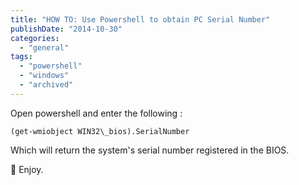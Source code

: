 ```yaml
---
title: "HOW TO: Use Powershell to obtain PC Serial Number"
publishDate: "2014-10-30"
categories: 
  - "general"
tags: 
  - "powershell"
  - "windows"
  - "archived"
---
```


Open powershell and enter the following :

```plaintext
(get-wmiobject WIN32\_bios).SerialNumber
```

Which will return the system's serial number registered in the BIOS.

🙂 Enjoy.
